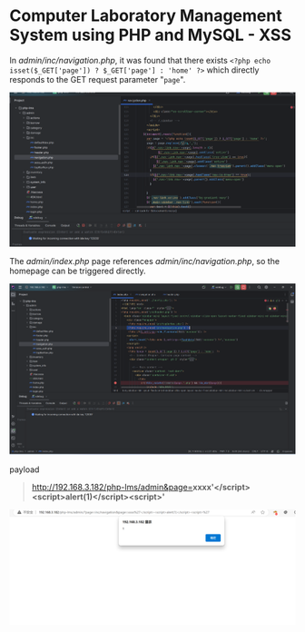 # Computer Laboratory Management System using PHP and MySQL - XSS

In *admin/inc/navigation.php*, it was found that there exists `<?php echo isset($_GET['page']) ? $_GET['page'] : 'home' ?>` which directly responds to the GET request parameter "`page`".

![](image/image_9P9imoCEzn.png)

The *admin/index.php* page references *admin/inc/navigation.php*, so the homepage can be triggered directly.

![](image/image_bFGCvcD4DM.png)

payload

> <http://192.168.3.182/php-lms/admin&page=>**xxxx'\</script>\<script>alert(1)\</script>\<script>'**

![](image/image_ZcWkpKyidc.png)
